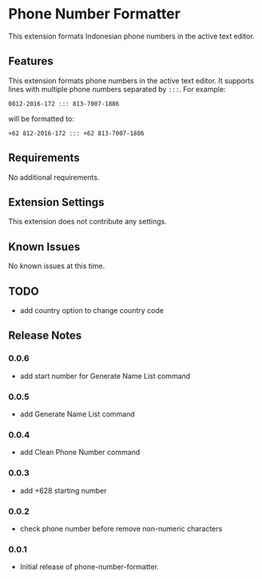 # Phone Number Formatter

This extension formats Indonesian phone numbers in the active text editor.

## Features

This extension formats phone numbers in the active text editor. It supports lines with multiple phone numbers separated by `:::`.
For example:

```
0812-2016-172 ::: 813-7007-1886
```

will be formatted to:

```
+62 812-2016-172 ::: +62 813-7007-1886
```

## Requirements

No additional requirements.

## Extension Settings

This extension does not contribute any settings.

## Known Issues

No known issues at this time.

## TODO

- add country option to change country code

## Release Notes
### 0.0.6
- add start number for Generate Name List command

### 0.0.5
- add Generate Name List command

### 0.0.4
- add Clean Phone Number command

### 0.0.3
- add +628 starting number

### 0.0.2
- check phone number before remove non-numeric characters

### 0.0.1
- Initial release of phone-number-formatter.

